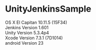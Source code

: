 # UnityJenkinsSample  
OS X El Capitan 10.11.5 (15F34)  
Jenkins Version 1.601  
Unity Version 5.3.4p4  
Xcode Version 7.3.1 (7D1014)  
android Version 23  
